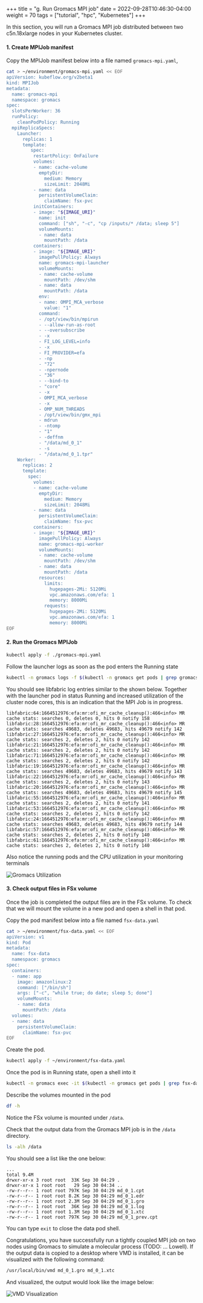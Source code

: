 +++
title = "g. Run Gromacs MPI job"
date = 2022-09-28T10:46:30-04:00
weight = 70
tags = ["tutorial", "hpc", "Kubernetes"]
+++

In this section, you will run a Gromacs MPI job distributed between two c5n.18xlarge nodes in your Kubernetes cluster.

####  1. Create MPIJob manifest

Copy the MPIJob manifest below into a file named `gromacs-mpi.yaml`, 

```bash
cat > ~/environment/gromacs-mpi.yaml << EOF
apiVersion: kubeflow.org/v2beta1
kind: MPIJob
metadata:
  name: gromacs-mpi
  namespace: gromacs
spec:
  slotsPerWorker: 36
  runPolicy:
    cleanPodPolicy: Running
  mpiReplicaSpecs:
    Launcher:
      replicas: 1
      template:
         spec:
          restartPolicy: OnFailure
          volumes:
          - name: cache-volume
            emptyDir:
              medium: Memory
              sizeLimit: 2048Mi
          - name: data
            persistentVolumeClaim:
              claimName: fsx-pvc
          initContainers:
          - image: "${IMAGE_URI}"
            name: init
            command: ["sh", "-c", "cp /inputs/* /data; sleep 5"]
            volumeMounts:
            - name: data
              mountPath: /data
          containers:
          - image: "${IMAGE_URI}"
            imagePullPolicy: Always
            name: gromacs-mpi-launcher
            volumeMounts:
            - name: cache-volume
              mountPath: /dev/shm
            - name: data
              mountPath: /data
            env:
            - name: OMPI_MCA_verbose
              value: "1"
            command:
            - /opt/view/bin/mpirun
            - --allow-run-as-root
            - --oversubscribe
            - -x
            - FI_LOG_LEVEL=info
            - -x
            - FI_PROVIDER=efa
            - -np
            - "72"
            - -npernode
            - "36"
            - --bind-to
            - "core"
            - -x
            - OMPI_MCA_verbose
            - -x
            - OMP_NUM_THREADS
            - /opt/view/bin/gmx_mpi
            - mdrun
            - -ntomp
            - "1"
            - -deffnm
            - "/data/md_0_1"
            - -s
            - "/data/md_0_1.tpr"
    Worker:
      replicas: 2
      template:
        spec:
          volumes:
          - name: cache-volume
            emptyDir:
              medium: Memory
              sizeLimit: 2048Mi
          - name: data
            persistentVolumeClaim:
              claimName: fsx-pvc
          containers:
          - image: "${IMAGE_URI}"
            imagePullPolicy: Always
            name: gromacs-mpi-worker
            volumeMounts:
            - name: cache-volume
              mountPath: /dev/shm
            - name: data
              mountPath: /data
            resources:
              limits:
                hugepages-2Mi: 5120Mi
                vpc.amazonaws.com/efa: 1
                memory: 8000Mi
              requests:
                hugepages-2Mi: 5120Mi
                vpc.amazonaws.com/efa: 1
                memory: 8000Mi
EOF
```

####  2. Run the Gromacs MPIJob

```bash
kubectl apply -f ./gromacs-mpi.yaml
```

Follow the launcher logs as soon as the pod enters the Running state

```bash
kubectl -n gromacs logs -f $(kubectl -n gromacs get pods | grep gromacs-mpi-launcher | head -n 1 | cut -d ' ' -f 1)
```

You should see libfabric log entries similar to the shown below. Together with the launcher pod in status Running and increased utilization of the cluster node cores, this is an indication that the MPI Job is in progress.

```log
libfabric:64:1664512976:efa:mr:ofi_mr_cache_cleanup():466<info> MR cache stats: searches 0, deletes 0, hits 0 notify 158
libfabric:28:1664512976:efa:mr:ofi_mr_cache_cleanup():466<info> MR cache stats: searches 49683, deletes 49683, hits 49679 notify 142
libfabric:27:1664512976:efa:mr:ofi_mr_cache_cleanup():466<info> MR cache stats: searches 2, deletes 2, hits 0 notify 142
libfabric:21:1664512976:efa:mr:ofi_mr_cache_cleanup():466<info> MR cache stats: searches 2, deletes 2, hits 0 notify 142
libfabric:71:1664512976:efa:mr:ofi_mr_cache_cleanup():466<info> MR cache stats: searches 2, deletes 2, hits 0 notify 142
libfabric:19:1664512976:efa:mr:ofi_mr_cache_cleanup():466<info> MR cache stats: searches 49683, deletes 49683, hits 49679 notify 143
libfabric:22:1664512976:efa:mr:ofi_mr_cache_cleanup():466<info> MR cache stats: searches 2, deletes 2, hits 0 notify 143
libfabric:20:1664512976:efa:mr:ofi_mr_cache_cleanup():466<info> MR cache stats: searches 49683, deletes 49683, hits 49679 notify 145
libfabric:55:1664512976:efa:mr:ofi_mr_cache_cleanup():466<info> MR cache stats: searches 2, deletes 2, hits 0 notify 141
libfabric:53:1664512976:efa:mr:ofi_mr_cache_cleanup():466<info> MR cache stats: searches 2, deletes 2, hits 0 notify 142
libfabric:24:1664512976:efa:mr:ofi_mr_cache_cleanup():466<info> MR cache stats: searches 49683, deletes 49683, hits 49679 notify 144
libfabric:57:1664512976:efa:mr:ofi_mr_cache_cleanup():466<info> MR cache stats: searches 2, deletes 2, hits 0 notify 140
libfabric:61:1664512976:efa:mr:ofi_mr_cache_cleanup():466<info> MR cache stats: searches 2, deletes 2, hits 0 notify 140
```

Also notice the running pods and the CPU utilization in your monitoring terminals

![Gromacs Utilization](/images/aws-eks/gromacs-utilization.png)


####  3. Check output files in FSx volume

Once the job is completed the output files are in the FSx volume. To check that we will mount the volume in a new pod and open a shell in that pod.

Copy the pod manifest below into a file named `fsx-data.yaml`

```bash
cat > ~/environment/fsx-data.yaml << EOF
apiVersion: v1
kind: Pod
metadata:
  name: fsx-data
  namespace: gromacs
spec:
  containers:
  - name: app
    image: amazonlinux:2
    command: ["/bin/sh"]
    args: ["-c", "while true; do date; sleep 5; done"]
    volumeMounts:
    - name: data
      mountPath: /data
  volumes:
  - name: data
    persistentVolumeClaim:
      claimName: fsx-pvc
EOF
```

Create the pod.

```bash
kubectl apply -f ~/environment/fsx-data.yaml
```

Once the pod is in Running state, open a shell into it

```bash
kubectl -n gromacs exec -it $(kubectl -n gromacs get pods | grep fsx-data | head -n 1 | cut -d ' ' -f 1) -- bash
```

Describe the volumes mounted in the pod
```bash
df -h
```
Notice the FSx volume is mounted under `/data`.

Check that the output data from the Gromacs MPI job is in the `/data` directory.

```bash
ls -alh /data
```

You should see a list like the one below:

```text
...
total 9.4M
drwxr-xr-x 3 root root  33K Sep 30 04:29 .
drwxr-xr-x 1 root root   29 Sep 30 04:34 ..
-rw-r--r-- 1 root root 797K Sep 30 04:29 md_0_1.cpt
-rw-r--r-- 1 root root 8.2K Sep 30 04:29 md_0_1.edr
-rw-r--r-- 1 root root 2.3M Sep 30 04:29 md_0_1.gro
-rw-r--r-- 1 root root  36K Sep 30 04:29 md_0_1.log
-rw-r--r-- 1 root root 1.3M Sep 30 04:29 md_0_1.xtc
-rw-r--r-- 1 root root 797K Sep 30 04:29 md_0_1_prev.cpt
```

You can type `exit` to close the data pod shell.

Congratulations, you have successfully run a tightly coupled MPI job on two nodes using Gromacs to simulate a molecular process (TODO: ... Lowell). If the output data is copied to a desktop where VMD is installed, it can be visualized with the following command:

```bash
/usr/local/bin/vmd md_0_1.gro md_0_1.xtc
```

And visualized, the output would look like the image below:

![VMD Visualization](/images/aws-eks/results.png)
